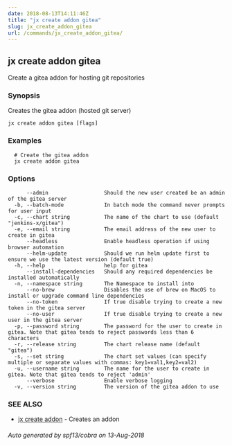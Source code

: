```yaml
---
date: 2018-08-13T14:11:46Z
title: "jx create addon gitea"
slug: jx_create_addon_gitea
url: /commands/jx_create_addon_gitea/
---
```

## jx create addon gitea

Create a gitea addon for hosting git repositories

### Synopsis

Creates the gitea addon (hosted git server)

```
jx create addon gitea [flags]
```

### Examples

```
  # Create the gitea addon
  jx create addon gitea
```

### Options

```
      --admin                  Should the new user created be an admin of the gitea server
  -b, --batch-mode             In batch mode the command never prompts for user input
  -c, --chart string           The name of the chart to use (default "jenkins-x/gitea")
  -e, --email string           The email address of the new user to create in gitea
      --headless               Enable headless operation if using browser automation
      --helm-update            Should we run helm update first to ensure we use the latest version (default true)
  -h, --help                   help for gitea
      --install-dependencies   Should any required dependencies be installed automatically
  -n, --namespace string       The Namespace to install into
      --no-brew                Disables the use of brew on MacOS to install or upgrade command line dependencies
      --no-token               If true disable trying to create a new token in the gitea server
      --no-user                If true disable trying to create a new user in the gitea server
  -p, --password string        The password for the user to create in gitea. Note that gitea tends to reject passwords less than 6 characters
  -r, --release string         The chart release name (default "gitea")
  -s, --set string             The chart set values (can specify multiple or separate values with commas: key1=val1,key2=val2)
  -u, --username string        The name for the user to create in gitea. Note that gitea tends to reject 'admin'
      --verbose                Enable verbose logging
  -v, --version string         The version of the gitea addon to use
```

### SEE ALSO

* [jx create addon](/commands/jx_create_addon/)	 - Creates an addon

###### Auto generated by spf13/cobra on 13-Aug-2018
